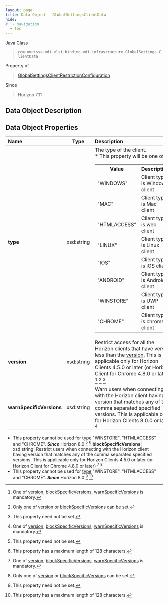 ```yaml
---
layout: page
title: Data Object - GlobalSettingsClientData
hide:
#  - navigation
  - toc
---
```






Java Class
> `com.omnissa.vdi.vlsi.binding.vdi.infrastructure.GlobalSettings.ClientData`

Property of
> [GlobalSettingsClientRestrictionConfiguration](vdi.infrastructure.GlobalSettings.ClientRestrictionConfiguration.md#field_detail)

Since
> Horizon 7.11


## Data Object Description

## Data Object Properties

 Name | Type | Description
:---|:---:|:---
**type**|  xsd:string|  The type of the client.<br>* This property will be one of:<br><table><tr><th>Value</th><th>Description</th></tr><tr><td>"WINDOWS"</td><td>Client type is Windows client</td></tr><tr><td>"MAC"</td><td>Client type is Mac client</td></tr><tr><td>"HTMLACCESS"</td><td>Client type is web client</td></tr><tr><td>"LINUX"</td><td>Client type is Linux client</td></tr><tr><td>"IOS"</td><td>Client type is iOS client</td></tr><tr><td>"ANDROID"</td><td>Client type is Android client</td></tr><tr><td>"WINSTORE"</td><td>Client type is UWP client</td></tr><tr><td>"CHROME"</td><td>Client type is chrome client</td></tr></table>
**version**|  xsd:string|  Restrict access for all the Horizon clients that have version less than the [version](vdi.infrastructure.GlobalSettings.ClientData.md#version). This is applicable only for Horizon Clients 4.5.0 or later (or Horizon Client for Chrome 4.8.0 or later) [^264] [^265] [^1]
**warnSpecificVersions**|  xsd:string|  Warn users when connecting with the Horizon client having version that matches any of the comma separated specified versions. This is applicable only for Horizon Clients 8.0.0 or later [^264]
* This property cannot be used for [type](vdi.infrastructure.GlobalSettings.ClientData.md#type) "WINSTORE", "HTMLACCESS" and "CHROME".
**_Since_** Horizon 8.0 [^1] [^267]
**blockSpecificVersions**|  xsd:string|  Restrict users when connecting with the Horizon client having version that matches any of the comma separated specified versions. This is applicable only for Horizon Clients 4.5.0 or later (or Horizon Client for Chrome 4.8.0 or later) [^264] [^265]
* This property cannot be used for [type](vdi.infrastructure.GlobalSettings.ClientData.md#type) "WINSTORE", "HTMLACCESS" and "CHROME".
**_Since_** Horizon 8.0 [^1] [^267]


 


[^1]: This property need not be set.
[^264]: One of [version](vdi.infrastructure.GlobalSettings.ClientData.md#version), [blockSpecificVersions](vdi.infrastructure.GlobalSettings.ClientData.md#blockSpecificVersions), [warnSpecificVersions](vdi.infrastructure.GlobalSettings.ClientData.md#warnSpecificVersions) is mandatory.
[^265]: Only one of [version](vdi.infrastructure.GlobalSettings.ClientData.md#version) or [blockSpecificVersions](vdi.infrastructure.GlobalSettings.ClientData.md#blockSpecificVersions) can be set.
[^267]: This property has a maximum length of 128 characters.